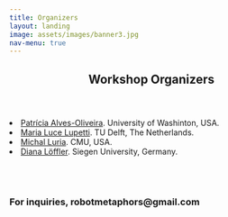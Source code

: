 ```yaml
---
title: Organizers
layout: landing
image: assets/images/banner3.jpg
nav-menu: true
---
```



<!-- Main -->
<div id="main">

<!-- One -->
<section id="one">
	<div class="inner">
		<header class="major">
			<h2>Workshop Organizers</h2>
		</header>
	<li><a href="https://patricialvesoliveira.com">Patrícia Alves-Oliveira</a>. University of Washinton, USA.<br></li>
	<li><a href="https://marialucelupetti.com">Maria Luce Lupetti</a>. TU Delft, The Netherlands.<br></li>
	<li><a href="https://www.michalluria.com">Michal Luria</a>. CMU, USA.<br></li>
	<li><a href="https://scholar.google.com/citations?user=DHbTr74AAAAJ&hl=de">Diana Löffler</a>. Siegen University, Germany.</li>
		<p><br>
		<br></p>
<div class="row">
	<div class="6u 12u$(small)">
		<h3>For inquiries, robotmetaphors@gmail.com</h3>
	</div>
